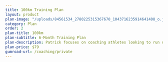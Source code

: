 ```yaml
---
title: 100km Training Plan
layout: product
plan-image: "/uploads/84561534_2780225315367670_1043716235914641408_o.jpg"
category: Plan
order: 2
plan-title: 100km
plan-subtitle: 6-Month Training Plan
plan-description: Patrick focuses on coaching athletes looking to run ultramarathons. As one of Patrick’s clients, athletes can expect detailed weekly training prescriptions, one on one support to help determine race scheduling, training load and nutrition guidance, and receive discounts to some of Patrick’s sponsors.
plan-price: $79
gumroad-url: /coaching/private
---
```

